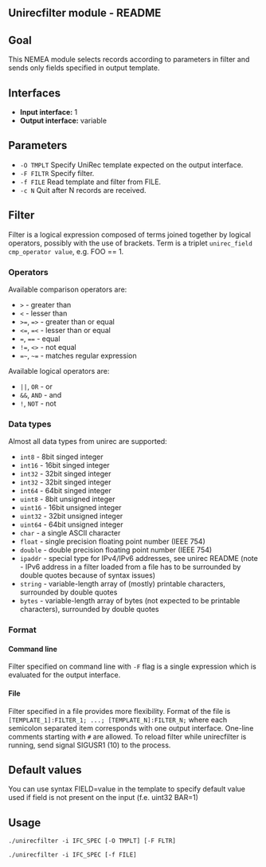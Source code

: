 ## Unirecfilter module - README

## Goal
This NEMEA module selects records according to parameters in filter and sends only fields specified in output template.

## Interfaces
- **Input interface:** 1
- **Output interface:** variable

## Parameters
  - `-O TMPLT`	Specify UniRec template expected on the output interface.
  - `-F FILTR`	Specify filter.
  - `-f FILE`	Read template and filter from FILE.
  - `-c N`		Quit after N records are received.

## Filter
Filter is a logical expression composed of terms joined together by logical operators, possibly with the use of brackets. Term is a triplet `unirec_field cmp_operator value`, e.g. FOO == 1. 

### Operators
Available comparison operators are:

- `>` - greater than
- `<` - lesser than
- `>=`, `=>` - greater than or equal
- `<=`, `=<` - lesser than or equal
- `=`, `==` - equal
- `!=`, `<>` - not equal
- `=~`, `~=` - matches regular expression

Available logical operators are:

- `||`, `OR` - or
- `&&`, `AND` - and
- `!`, `NOT` - not

### Data types

Almost all data types from unirec are supported:

- `int8` - 8bit singed integer
- `int16` - 16bit singed integer
- `int32` - 32bit singed integer
- `int32` - 32bit singed integer
- `int64` - 64bit singed integer
- `uint8` - 8bit unsigned integer
- `uint16` - 16bit unsigned integer
- `uint32` - 32bit unsigned integer
- `uint64` - 64bit unsigned integer
- `char` - a single ASCII character
- `float` - single precision floating point number (IEEE 754)
- `double` - double precision floating point number (IEEE 754)
- `ipaddr` - special type for IPv4/IPv6 addresses, see unirec README (note -  IPv6 address in a filter loaded from a file has to be surrounded by double quotes because of syntax issues)
- `string` - variable-length array of (mostly) printable characters, surrounded by double quotes
- `bytes` - variable-length array of bytes (not expected to be printable characters), surrounded by double quotes

### Format
#### Command line
Filter specified on command line with `-F` flag is a single expression which is evaluated for the output interface.

#### File
Filter specified in a file provides more flexibility. Format of the file is `[TEMPLATE_1]:FILTER_1; ...; [TEMPLATE_N]:FILTER_N;` where each semicolon separated item corresponds with one output interface. One-line comments starting with `#` are allowed. To reload filter while unirecfilter is running, send signal SIGUSR1 (10) to the process.

## Default values
You can use syntax FIELD=value in the template to specify default value used if field is not present on the input (f.e. uint32 BAR=1)

## Usage
`./unirecfilter -i IFC_SPEC [-O TMPLT] [-F FLTR]`

`./unirecfilter -i IFC_SPEC [-f FILE]`
